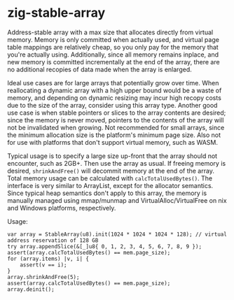 # zig-stable-array
Address-stable array with a max size that allocates directly from virtual memory. Memory is only committed when actually used, and virtual page table mappings are relatively cheap, so you only pay for the memory that you're actually using. Additionally, since all memory remains inplace, and new memory is committed incrementally at the end of the array, there are no additional recopies of data made when the array is enlarged.

Ideal use cases are for large arrays that potentially grow over time. When reallocating a dynamic array with a high upper bound would be a waste of memory, and depending on dynamic resizing may incur high recopy costs due to the size of the array, consider using this array type. Another good use case is when stable pointers or slices to the array contents are desired; since the memory is never moved, pointers to the contents of the array will not be invalidated when growing. Not recommended for small arrays, since the minimum allocation size is the platform's minimum page size. Also not for use with platforms that don't support virtual memory, such as WASM.

Typical usage is to specify a large size up-front that the array should not encounter, such as 2GB+. Then use the array as usual. If freeing memory is desired, `shrinkAndFree()` will decommit memory at the end of the array. Total memory usage can be calculated with `calcTotalUsedBytes()`. The interface is very similar to ArrayList, except for the allocator semantics. Since typical heap semantics don't apply to this array, the memory is manually managed using mmap/munmap and VirtualAlloc/VirtualFree on nix and Windows platforms, respectively.

Usage:
```zig
var array = StableArray(u8).init(1024 * 1024 * 1024 * 128); // virtual address reservation of 128 GB
try array.appendSlice(&[_]u8{ 0, 1, 2, 3, 4, 5, 6, 7, 8, 9 });
assert(array.calcTotalUsedBytes() == mem.page_size);
for (array.items) |v, i| {
    assert(v == i);
}
array.shrinkAndFree(5);
assert(array.calcTotalUsedBytes() == mem.page_size);
array.deinit();
```

